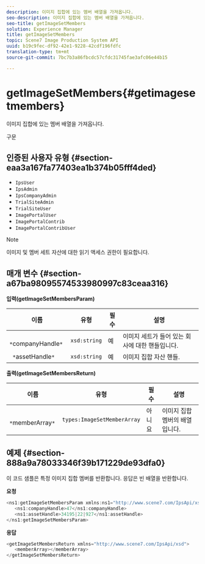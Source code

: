 ```yaml
---
description: 이미지 집합에 있는 멤버 배열을 가져옵니다.
seo-description: 이미지 집합에 있는 멤버 배열을 가져옵니다.
seo-title: getImageSetMembers
solution: Experience Manager
title: getImageSetMembers
topic: Scene7 Image Production System API
uuid: b19c9fec-df92-42e1-9228-42cdf196fdfc
translation-type: tm+mt
source-git-commit: 7bc7b3a86fbcdc57cfdc31745fae3afc06e44b15

---
```



# getImageSetMembers{#getimagesetmembers}

이미지 집합에 있는 멤버 배열을 가져옵니다.

구문

## 인증된 사용자 유형 {#section-eaa3a167fa77403ea1b374b05fff4ded}

* `IpsUser`
* `IpsAdmin`
* `IpsCompanyAdmin`
* `TrialSiteAdmin`
* `TrialSiteUser`
* `ImagePortalUser`
* `ImagePortalContrib`
* `ImagePortalContribUser`

>[!NOTE]
>
>이미지 및 멤버 세트 자산에 대한 읽기 액세스 권한이 필요합니다.

## 매개 변수 {#section-a67ba98095574533980997c83ceaa316}

**입력(getImageSetMembersParam)**

| 이름 | 유형 | 필수 | 설명 |
|---|---|---|---|
| ` *`companyHandle`*` | `xsd:string` | 예 | 이미지 세트가 들어 있는 회사에 대한 핸들입니다. |
| ` *`assetHandle`*` | `xsd:string` | 예 | 이미지 집합 자산 핸들. |

**출력(getImageSetMembersReturn)**

| 이름 | 유형 | 필수 | 설명 |
|---|---|---|---|
| ` *`memberArray`*` | `types:ImageSetMemberArray` | 아니요 | 이미지 집합 멤버의 배열입니다. |

## 예제 {#section-888a9a78033346f39b171229de93dfa0}

이 코드 샘플은 특정 이미지 집합 멤버를 반환합니다. 응답은 빈 배열을 반환합니다.

**요청**

```java
<ns1:getImageSetMembersParam xmlns:ns1="http://www.scene7.com/IpsApi/xsd">
   <ns1:companyHandle>47</ns1:companyHandle>
   <ns1:assetHandle>34195|22|927</ns1:assetHandle>
</ns1:getImageSetMembersParam>
```

**응답**

```java
<getImageSetMembersReturn xmlns="http://www.scene7.com/IpsApi/xsd">
   <memberArray></memberArray>
</getImageSetMembersReturn>
```

